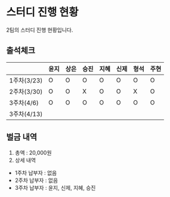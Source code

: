 # 스터디 진행 현황
2팀의 스터디 진행 현황입니다.

## 출석체크
|   |윤지|상은|승진|지혜|신제|형석|주현|
|---|---|---|---|---|---|---|---|
|1주차(3/23)|O  |O  |O  |O  |O  |O  |O  |
|2주차(3/30)|O  |O  |X  |O  |O  |X  |O  |
|3주차(4/6)|O  |O  |O  |O  |O  |O  |O  |
|3주차(4/13)|  |  |  |  |  |  |  |

## 벌금 내역
1. 총액 : 20,000원
2. 상세 내역
* 1주차 납부자 : 없음
* 2주차 납부자 : 없음
* 3주차 납부자 : 윤지, 신제, 지혜, 승진

